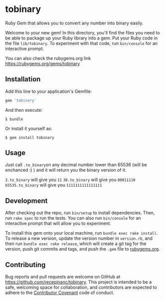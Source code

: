 # tobinary

Ruby Gem that allows you to convert any number into binary easily.

Welcome to your new gem! In this directory, you'll find the files you need to be able to package up your Ruby library into a gem. Put your Ruby code in the file `lib/tobinary`. To experiment with that code, run `bin/console` for an interactive prompt.

You can also check the rubygems.org link https://rubygems.org/gems/tobinary

## Installation

Add this line to your application's Gemfile:

```ruby
gem 'tobinary'
```

And then execute:

    $ bundle

Or install it yourself as:

    $ gem install tobinary

## Usage

Just call `.to_binary`on any decimal number lower than 65536 (will be enchanced :) ) and it will return you the binary version of it.

` 3.to_binary ` will give you ` 11 `
` 30.to_binary ` will give you ` 00011110 `
` 65535.to_binary ` will give you ` 1111111111111111 `

## Development

After checking out the repo, run `bin/setup` to install dependencies. Then, run `rake spec` to run the tests. You can also run `bin/console` for an interactive prompt that will allow you to experiment.

To install this gem onto your local machine, run `bundle exec rake install`. To release a new version, update the version number in `version.rb`, and then run `bundle exec rake release`, which will create a git tag for the version, push git commits and tags, and push the `.gem` file to [rubygems.org](https://rubygems.org).

## Contributing

Bug reports and pull requests are welcome on GitHub at https://github.com/recepinanc/tobinary. This project is intended to be a safe, welcoming space for collaboration, and contributors are expected to adhere to the [Contributor Covenant](http://contributor-covenant.org) code of conduct.
